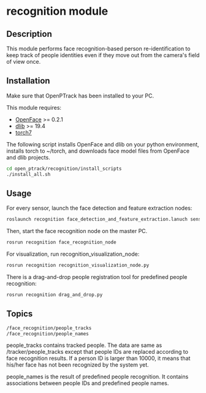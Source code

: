 recognition module
===========

Description
----------
This module performs face recognition-based person re-identification to keep track of people identities even if they move out from the camera's field of view once.


Installation
----------
Make sure that OpenPTrack has been installed to your PC.

This module requires: 
- [OpenFace](https://cmusatyalab.github.io/openface/) >= 0.2.1
- [dlib](http://dlib.net/) >= 19.4
- [torch7](http://torch.ch/)

The following script installs OpenFace and dlib on your python environment, installs torch to ~/torch, and downloads face model files from OpenFace and dlib projects.
```bash
cd open_ptrack/recognition/install_scripts
./install_all.sh
```

Usage
----------
For every sensor, launch the face detection and feature extraction nodes:
```bash
roslaunch recognition face_detection_and_feature_extraction.lanuch sensor_name:="/kinect2_head"
```

Then, start the face recognition node on the master PC.
```bash
rosrun recognition face_recognition_node
```

For visualization, run recognition_visualization_node:
```bash
rosrun recognition recognition_visualization_node.py
```

There is a drag-and-drop people registration tool for predefined people recognition:
```bash
rosrun recognition drag_and_drop.py
```


Topics
----------
```bash
/face_recognition/people_tracks
/face_recognition/people_names
```

people_tracks contains tracked people. The data are same as /tracker/people_tracks except that people IDs are replaced according to face recognition results. If a person ID is larger than 10000, it means that his/her face has not been recognized by the system yet.

people_names is the result of predefined people recognition. It contains associations between people IDs and predefined people names.



